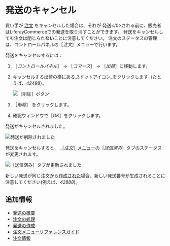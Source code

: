 # 発送のキャンセル

買い手が [注文](../orders/processing-an-order.md) をキャンセルした場合は、それが
発送</0>される前に、販売者はLiferayCommerceでの発送を取り消すことができます。 発送をキャンセルしても注文は閉じられ**ない**ことに注意してください。 注文のステータスの管理は、コントロールパネルの［_注文_］メニューで行います。</p> 

発送をキャンセルするには：

1. ［_コントロールパネル_］ → ［_コマース_］ → ［_出荷_］に移動します。
2. キャンセルする出荷の横にある_3ドットアイコン_をクリックします（たとえば、_42498_）。
   
   ![［削除］ボタン](./cancelling-a-shipment/images/01.png)

3. ［_削除_］ をクリックします。

4. 確認ウィンドウで［_OK_］をクリックします。

発送がキャンセルされました。

![発送が削除されました](./cancelling-a-shipment/images/02.png)

発送をキャンセルすると、 [［_注文_］メニュー](../orders/orders-menu-reference-guide.md)の［_送信済み_］タブのステータスが変更されます。

![［送信済み］タブが更新されました](./cancelling-a-shipment/images/03.png)

新しい発送が同じ注文から[作成された](./creating-a-shipment.md)場合、新しい発送番号が生成されることに注意してください(例えば、_42888_)。



## 追加情報

* [発送の概要](./introduction-to-shipments.md)
* [注文の処理](../orders/processing-an-order.md)
* [発送の作成](./creating-a-shipment.md)
* [注文メニューリファレンスガイド](../orders/orders-menu-reference-guide.md)
* [注文情報](../orders/order-information.md)
